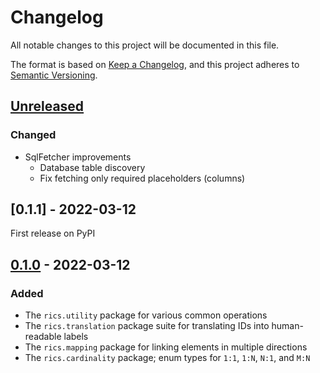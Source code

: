 # Changelog
All notable changes to this project will be documented in this file.

The format is based on [Keep a Changelog](https://keepachangelog.com/en/1.0.0/),
and this project adheres to [Semantic Versioning](https://semver.org/spec/v2.0.0.html).


## [Unreleased]

### Changed
- SqlFetcher improvements
  - Database table discovery
  - Fix fetching only required placeholders (columns)

## [0.1.1] - 2022-03-12
First release on PyPI

## [0.1.0] - 2022-03-12
### Added
- The `rics.utility` package for various common operations
- The `rics.translation` package suite for translating IDs into human-readable labels
- The `rics.mapping` package for linking elements in multiple directions
- The `rics.cardinality` package; enum types for `1:1`, `1:N`, `N:1`, and `M:N`

[Unreleased]: https://github.com/rsundqvist/rics/compare/v0.1.0...HEAD
[0.1.0]: https://github.com/rsundqvist/rics/compare/releases/tag/v0.1.0
